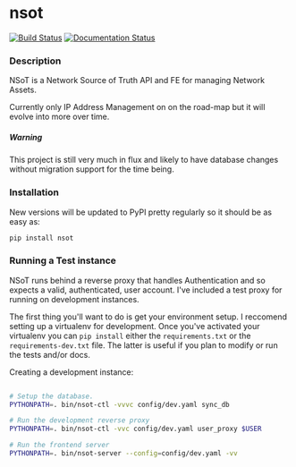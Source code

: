 # nsot

[![Build Status](https://travis-ci.org/dropbox/nsot.png?branch=master)](https://travis-ci.org/dropbox/nsot)
[![Documentation Status](https://readthedocs.org/projects/nsot/badge/?version=latest)](https://readthedocs.org/projects/nsot/?badge=latest)


### Description

NSoT is a Network Source of Truth API and FE for managing Network Assets.

Currently only IP Address Management on on the road-map but it will evolve
into more over time.

##### Warning

This project is still very much in flux and likely to have database changes without
migration support for the time being.

### Installation

New versions will be updated to PyPI pretty regularly so it should be as easy
as:

```bash
pip install nsot
```

### Running a Test instance

NSoT runs behind a reverse proxy that handles Authentication and so expects
a valid, authenticated, user account. I've included a test proxy for running
on development instances.

The first thing you'll want to do is get your environment setup. I reccomend
setting up a virtualenv for development. Once you've activated your virtualenv
you can `pip install` either the `requirements.txt` or the `requirements-dev.txt`
file. The latter is useful if you plan to modify or run the tests and/or docs.

Creating a development instance:

```bash

# Setup the database.
PYTHONPATH=. bin/nsot-ctl -vvvc config/dev.yaml sync_db

# Run the development reverse proxy
PYTHONPATH=. bin/nsot-ctl -vvc config/dev.yaml user_proxy $USER

# Run the frontend server
PYTHONPATH=. bin/nsot-server --config=config/dev.yaml -vv

```
